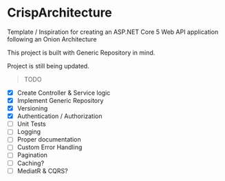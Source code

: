 # CrispArchitecture
Template / Inspiration for creating an ASP.NET Core 5 Web API application following an Onion Architecture

This project is built with Generic Repository in mind.

Project is still being updated.

>TODO 
- [x] Create Controller & Service logic
- [x] Implement Generic Repository
- [x] Versioning
- [x] Authentication / Authorization
- [ ] Unit Tests
- [ ] Logging
- [ ] Proper documentation
- [ ] Custom Error Handling
- [ ] Pagination
- [ ] Caching?
- [ ] MediatR & CQRS?
